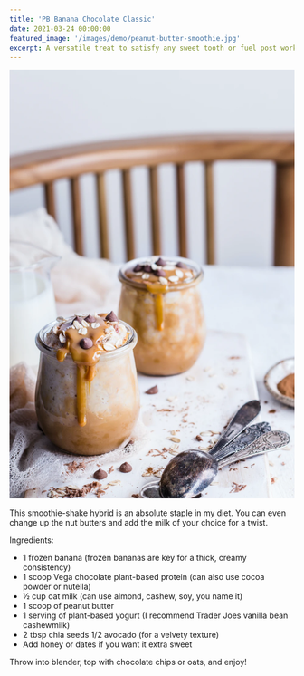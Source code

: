 ```yaml
---
title: 'PB Banana Chocolate Classic'
date: 2021-03-24 00:00:00
featured_image: '/images/demo/peanut-butter-smoothie.jpg'
excerpt: A versatile treat to satisfy any sweet tooth or fuel post workout fatigue. Make sure you whip up extra for dad to score some brownie points. 
---
```


![](/images/demo/peanut-butter-smoothie.jpg)

This smoothie-shake hybrid is an absolute staple in my diet. You can even change up the nut butters and add the milk of your choice for a twist.  

Ingredients:

* 1 frozen banana (frozen bananas are key for a thick, creamy consistency)
* 1 scoop Vega chocolate plant-based protein (can also use cocoa powder or nutella)
* ½ cup oat milk (can use almond, cashew, soy, you name it)
* 1 scoop of peanut butter 
* 1 serving of plant-based yogurt (I recommend Trader Joes vanilla bean cashewmilk)
* 2 tbsp chia seeds 
1/2 avocado (for a velvety texture)
* Add honey or dates if you want it extra sweet

Throw into blender, top with chocolate chips or oats, and enjoy!